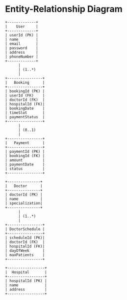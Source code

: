 # Entity-Relationship Diagram

    +-------------+
    |    User     |
    +-------------+
    | userId (PK) |
    | name        |
    | email       |
    | password    |
    | address     |
    | phoneNumber |
    +-------------+
          |
          | (1..*)
          |
    +----------------+
    |   Booking      |  
    +----------------+  
    | bookingId (PK) |
    | userId (FK)    |
    | doctorId (FK)  |
    | hospitalId (FK)|
    | bookingDate    |
    | timeSlot       |
    | paymentStatus  |
    +----------------+
          |
          | (0..1)
          |
    +----------------+
    |   Payment      |
    +----------------+
    | paymentId (PK) |
    | bookingId (FK) |
    | amount         |
    | paymentDate    |
    | status         |
    +----------------+
 
    +---------------+
    |   Doctor      |
    +---------------+
    | doctorId (PK) |
    | name          |
    | specialization|
    +---------------+
          |
          | (1..*)
          |
    +----------------+
    | DoctorSchedule |
    +----------------+
    | scheduleId (PK)|
    | doctorId (FK)  |
    | hospitalId (FK)|
    | dayOfWeek      |
    | maxPatients    |
    +----------------+
    
    +-----------------+
    |  Hospital       |
    +-----------------+
    | hospitalId (PK) |
    | name            |
    | address         |
    +-----------------+